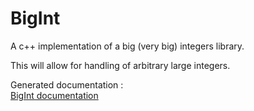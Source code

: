 # BigInt

A c++ implementation of a big (very big) integers library.

This will allow for handling of arbitrary large integers.

Generated documentation :  
[BigInt documentation](http://adrienjarretier.github.io/BigIntDoc/annotated.html)
